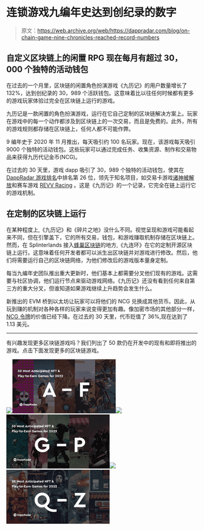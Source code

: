# 连锁游戏九编年史达到创纪录的数字

> 原文：<https://web.archive.org/web/https://dappradar.com/blog/on-chain-game-nine-chronicles-reached-record-numbers>

## 自定义区块链上的闲置 RPG 现在每月有超过 30，000 个独特的活动钱包

在过去的一个月里，区块链的闲置角色扮演游戏《九历记》的用户数量增长了 132%，达到创纪录的 30，989 个活跃钱包。这意味着比以往任何时候都有更多的游戏玩家体验过完全在区块链上运行的游戏。

九历记是一款闲置的角色扮演游戏，运行在它自己定制的区块链解决方案上。玩家在游戏中的每一个动作都涉及到区块链上的一次交易，而且是免费的。此外，所有的游戏规则都存储在区块链上，任何人都不可能作弊。

9 编年史于 2020 年 11 月推出，每天吸引约 100 名玩家。现在，该游戏每天吸引 9000 个独特的活动钱包。这些玩家可以通过完成任务、收集资源、制作和交易物品来获得九历代记金币(NCG)。

在过去的 30 天里，游戏 dapp 吸引了 30，989 个独特的活动钱包，使其在 [DappRadar 游戏排名](https://web.archive.org/web/20220927114734/https://dappradar.com/rankings/category/games/2)中排名第 26 位，领先于知名项目，如交易卡游戏[诸神被解放](https://web.archive.org/web/20220927114734/https://dappradar.com/multichain/games/gods-unchained)和赛车游戏 [REVV Racing](https://web.archive.org/web/20220927114734/https://dappradar.com/polygon/games/revv-racing) 。这是《九历记》的一个记录，它完全在链上运行它的游戏机制。

## 在定制的区块链上运行

在某种程度上,《九历记》和《碎片之地》没什么不同。视觉呈现和游戏可能看起来不同，但在引擎盖下，它的所有交易，钱包，和游戏赚取机制存储在区块链上。然而，在 Splinterlands 接入[蜂巢区块链](https://web.archive.org/web/20220927114734/https://dappradar.com/rankings/protocol/hive)的地方,《九连环》在它的定制开源区块链上运行。这意味着任何开发者都可以派生出区块链并对游戏进行修改。然后，他们将需要运行自己的区块链网络，为他们修改后的游戏版本量身定制。

每当九编年史团队推出重大更新时，他们基本上都需要分叉他们现有的游戏。这需要与社区协调，他们运行节点来驱动游戏网络。《九历记》还没有看到任何来自第三方的重大分叉，但谁知道如果游戏继续上升趋势会发生什么。

新推出的 EVM 桥到以太坊让玩家可以将他们的 NCG 兑换成其他货币。因此，从玩到赚的机制对各种各样的玩家来说变得更加有趣。像加密市场的其他部分一样， [NCG 令牌](https://web.archive.org/web/20220927114734/https://dappradar.com/hub/token/eth/WNCG?from=0xf203ca1769ca8e9e8fe1da9d147db68b6c919817)的价值已经下降。在过去的 30 天里，代币贬值了 36%,现在达到了 1.13 美元。

* * *

有兴趣发现更多区块链游戏吗？我们列出了 50 款仍在开发中的现有和即将推出的游戏。点击下面发现更多的区块链游戏。

[](https://web.archive.org/web/20220927114734/https://www.dappradar.com/blog/best-nft-play-to-earn-games-for-2022-from-a-to-f)[![](img/0e5225d8c4eedcaa5e9c8ecd37df0e83.png)<picture>![50 games 2022 - AF](img/1aa87b2d98132d3fc0695c535928865e.png)</picture>](https://web.archive.org/web/20220927114734/https://www.dappradar.com/blog/best-nft-play-to-earn-games-for-2022-from-a-to-f)[](https://web.archive.org/web/20220927114734/https://www.dappradar.com/blog/best-nft-play-to-earn-games-for-2022-from-g-to-p)[![](img/0e5225d8c4eedcaa5e9c8ecd37df0e83.png)<picture>![](img/74a88a961d92f6a0e40275e273f424c9.png)</picture>](https://web.archive.org/web/20220927114734/https://www.dappradar.com/blog/best-nft-play-to-earn-games-for-2022-from-g-to-p)[](https://web.archive.org/web/20220927114734/https://www.dappradar.com/blog/best-nft-play-to-earn-games-for-2022-from-q-to-z)[![](img/0e5225d8c4eedcaa5e9c8ecd37df0e83.png)<picture>![](img/992e64aa4a7aa290844d297fd9ec0d5b.png)</picture>](https://web.archive.org/web/20220927114734/https://www.dappradar.com/blog/best-nft-play-to-earn-games-for-2022-from-q-to-z)